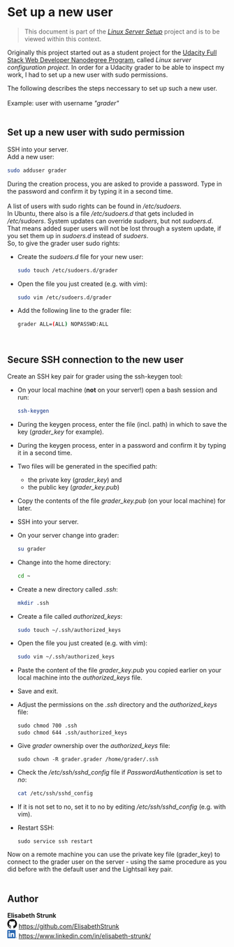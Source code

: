# Set up a new user

> This document is part of the [*Linux Server Setup*](README.md) project and is to be viewed within this context.

Originally this project started out as a student project for the [Udacity Full Stack Web Developer Nanodegree Program](https://www.udacity.com/course/full-stack-web-developer-nanodegree--nd004), called *Linux server configuration project*. In order for a Udacity grader to be able to inspect my work, I had to set up a new user with sudo permissions.<br>

The following describes the steps neccessary to set up such a new user.<br><br>
Example: user with username *"grader"*<br>
<br>

## Set up a new user with sudo permission
SSH into your server.<br>
Add a new user:
```bash
sudo adduser grader
```
During the creation process, you are asked to provide a password. Type in the password and confirm it by typing it in a second time.<br>
<br>
A list of users with sudo rights can be found in */etc/sudoers*.<br>
In Ubuntu, there also is a file */etc/sudoers.d* that gets included in */etc/sudoers*. System updates can override *sudoers*, but not *sudoers.d*. That means added super users will not be lost through a system update, if you set them up in *sudoers.d* instead of *sudoers*.<br>
So, to give the grader user sudo rights:

* Create the *sudoers.d* file for your new user:
    ```bash
    sudo touch /etc/sudoers.d/grader
    ```
* Open the file you just created (e.g. with vim):
    ```bash
    sudo vim /etc/sudoers.d/grader
    ```
* Add the following line to the grader file:
    ```bash
    grader ALL=(ALL) NOPASSWD:ALL
    ```
<br>

## Secure SSH connection to the new user
Create an SSH key pair for grader using the ssh-keygen tool:

* On your local machine (**not** on your server!) open a bash session and run:
    ```bash
    ssh-keygen
    ```
* During the keygen process, enter the file (incl. path) in which to save the key (*grader_key* for example).
* During the keygen process, enter in a password and confirm it by typing it in a second time.
* Two files will be generated in the specified path:

    * the private key (*grader_key*) and 
    * the public key (*grader_key.pub*)

* Copy the contents of the file *grader_key.pub* (on your local machine) for later.
* SSH into your server.
* On your server change into grader:
    ```bash
    su grader
    ```
* Change into the home directory:
    ```bash
    cd ~
    ```
* Create a new directory called *.ssh*:
    ```bash
    mkdir .ssh
    ```
* Create a file called *authorized_keys*:
    ```bash
    sudo touch ~/.ssh/authorized_keys
    ```
* Open the file you just created (e.g. with vim):
    ```bash
    sudo vim ~/.ssh/authorized_keys
    ```
* Paste the content of the file *grader_key.pub* you copied earlier on your local machine into the *authorized_keys* file.
* Save and exit.
* Adjust the permissions on the *.ssh* directory and the *authorized_keys* file:
    ```
    sudo chmod 700 .ssh
    sudo chmod 644 .ssh/authorized_keys
    ```
* Give *grader* ownership over the *authorized_keys* file:
    ```
    sudo chown -R grader.grader /home/grader/.ssh
    ```
* Check the */etc/ssh/sshd_config* file if *PasswordAuthentication* is set to *no*:
    ```bash
    cat /etc/ssh/sshd_config
    ```
* If it is not set to no, set it to no by editing */etc/ssh/sshd_config* (e.g. with vim).
* Restart SSH:
    ```
    sudo service ssh restart
    ```

Now on a remote machine you can use the private key file (grader_key) to connect to the grader user on the server - using the same procedure as you did before with the default user and the Lightsail key pair.<br>
<br>

## Author

**Elisabeth Strunk**<br>
<img src="readme_images/GitHub-Mark-32px.png" width=22> https://github.com/ElisabethStrunk<br>
<img src="readme_images/LI-In-Bug.png" width=22> https://www.linkedin.com/in/elisabeth-strunk/<br>